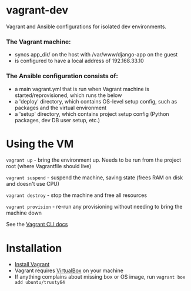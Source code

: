 # vagrant-dev
Vagrant and Ansible configurations for isolated dev environments.

### The Vagrant machine:
* syncs app_dir/ on the host with /var/www/django-app on the guest
* is configured to have a local address of 192.168.33.10

### The Ansible configuration consists of:
* a main vagrant.yml that is run when Vagrant machine is started/reprovisioned, which runs the below
* a 'deploy' directory, which contains OS-level setup config, such as packages and the virtual environment
* a 'setup' directory, which contains project setup config (Python packages, dev DB user setup, etc.)

# Using the VM

`vagrant up` - bring the environment up.  Needs to be run from the project root (where Vagrantfile should live)

`vagrant suspend` - suspend the machine, saving state (frees RAM on disk and doesn't use CPU)

`vagrant destroy` - stop the machine and free all resources

`vagrant provision` - re-run any provisioning without needing to bring the machine down

See the [Vagrant CLI docs](https://www.vagrantup.com/docs/cli/)

# Installation

* [Install Vagrant](https://www.vagrantup.com/docs/installation/)
* Vagrant requires [VirtualBox](https://www.virtualbox.org/) on your machine
* If anything complains about missing box or OS image, run `vagrant box add ubuntu/trusty64`
